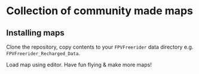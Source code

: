 # Collection of community made maps

## Installing maps

Clone the repository, copy contents to your `FPVFreerider` data directory e.g. `FPVFreerider_Recharged_Data`.

Load map using editor. Have fun flying & make more maps!
